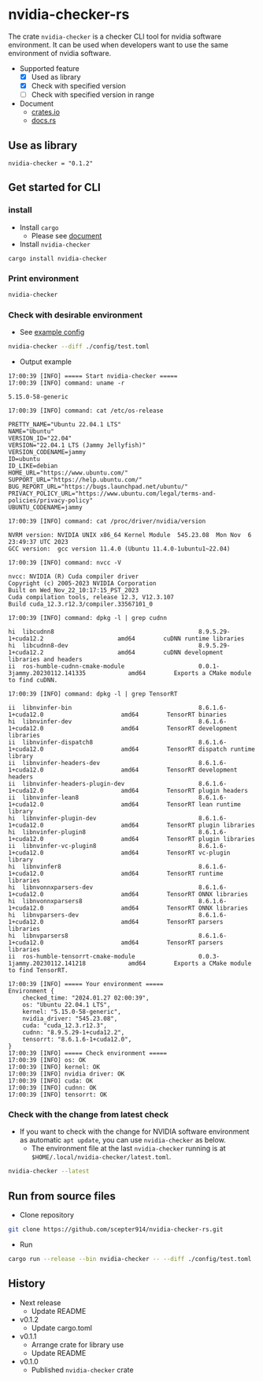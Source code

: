 # nvidia-checker-rs

The crate `nvidia-checker` is a checker CLI tool for nvidia software environment.
It can be used when developers want to use the same environment of nvidia software.

- Supported feature
  - [x] Used as library
  - [x] Check with specified version
  - [ ] Check with specified version in range
- Document
  - [crates.io](https://crates.io/crates/nvidia-checker)
  - [docs.rs](https://docs.rs/nvidia-checker)

## Use as library

```
nvidia-checker = "0.1.2"
```

## Get started for CLI
### install

- Install `cargo`
  - Please see [document](https://doc.rust-lang.org/cargo/getting-started/installation.html)
- Install `nvidia-checker`

```
cargo install nvidia-checker
```

### Print environment

```sh
nvidia-checker
```

### Check with desirable environment

- See [example config](./config/test.toml)

```sh
nvidia-checker --diff ./config/test.toml
```

- Output example

```
17:00:39 [INFO] ===== Start nvidia-checker =====
17:00:39 [INFO] command: uname -r

5.15.0-58-generic

17:00:39 [INFO] command: cat /etc/os-release

PRETTY_NAME="Ubuntu 22.04.1 LTS"
NAME="Ubuntu"
VERSION_ID="22.04"
VERSION="22.04.1 LTS (Jammy Jellyfish)"
VERSION_CODENAME=jammy
ID=ubuntu
ID_LIKE=debian
HOME_URL="https://www.ubuntu.com/"
SUPPORT_URL="https://help.ubuntu.com/"
BUG_REPORT_URL="https://bugs.launchpad.net/ubuntu/"
PRIVACY_POLICY_URL="https://www.ubuntu.com/legal/terms-and-policies/privacy-policy"
UBUNTU_CODENAME=jammy

17:00:39 [INFO] command: cat /proc/driver/nvidia/version

NVRM version: NVIDIA UNIX x86_64 Kernel Module  545.23.08  Mon Nov  6 23:49:37 UTC 2023
GCC version:  gcc version 11.4.0 (Ubuntu 11.4.0-1ubuntu1~22.04) 

17:00:39 [INFO] command: nvcc -V

nvcc: NVIDIA (R) Cuda compiler driver
Copyright (c) 2005-2023 NVIDIA Corporation
Built on Wed_Nov_22_10:17:15_PST_2023
Cuda compilation tools, release 12.3, V12.3.107
Build cuda_12.3.r12.3/compiler.33567101_0

17:00:39 [INFO] command: dpkg -l | grep cudnn

hi  libcudnn8                                         8.9.5.29-1+cuda12.2                     amd64        cuDNN runtime libraries
hi  libcudnn8-dev                                     8.9.5.29-1+cuda12.2                     amd64        cuDNN development libraries and headers
ii  ros-humble-cudnn-cmake-module                     0.0.1-3jammy.20230112.141335            amd64        Exports a CMake module to find cuDNN.

17:00:39 [INFO] command: dpkg -l | grep TensorRT

ii  libnvinfer-bin                                    8.6.1.6-1+cuda12.0                      amd64        TensorRT binaries
hi  libnvinfer-dev                                    8.6.1.6-1+cuda12.0                      amd64        TensorRT development libraries
ii  libnvinfer-dispatch8                              8.6.1.6-1+cuda12.0                      amd64        TensorRT dispatch runtime library
ii  libnvinfer-headers-dev                            8.6.1.6-1+cuda12.0                      amd64        TensorRT development headers
ii  libnvinfer-headers-plugin-dev                     8.6.1.6-1+cuda12.0                      amd64        TensorRT plugin headers
ii  libnvinfer-lean8                                  8.6.1.6-1+cuda12.0                      amd64        TensorRT lean runtime library
hi  libnvinfer-plugin-dev                             8.6.1.6-1+cuda12.0                      amd64        TensorRT plugin libraries
hi  libnvinfer-plugin8                                8.6.1.6-1+cuda12.0                      amd64        TensorRT plugin libraries
ii  libnvinfer-vc-plugin8                             8.6.1.6-1+cuda12.0                      amd64        TensorRT vc-plugin library
hi  libnvinfer8                                       8.6.1.6-1+cuda12.0                      amd64        TensorRT runtime libraries
hi  libnvonnxparsers-dev                              8.6.1.6-1+cuda12.0                      amd64        TensorRT ONNX libraries
hi  libnvonnxparsers8                                 8.6.1.6-1+cuda12.0                      amd64        TensorRT ONNX libraries
hi  libnvparsers-dev                                  8.6.1.6-1+cuda12.0                      amd64        TensorRT parsers libraries
hi  libnvparsers8                                     8.6.1.6-1+cuda12.0                      amd64        TensorRT parsers libraries
ii  ros-humble-tensorrt-cmake-module                  0.0.3-1jammy.20230112.141218            amd64        Exports a CMake module to find TensorRT.

17:00:39 [INFO] ===== Your environment =====
Environment {
    checked_time: "2024.01.27 02:00:39",
    os: "Ubuntu 22.04.1 LTS",
    kernel: "5.15.0-58-generic",
    nvidia_driver: "545.23.08",
    cuda: "cuda_12.3.r12.3",
    cudnn: "8.9.5.29-1+cuda12.2",
    tensorrt: "8.6.1.6-1+cuda12.0",
}
17:00:39 [INFO] ===== Check environment =====
17:00:39 [INFO] os: OK
17:00:39 [INFO] kernel: OK
17:00:39 [INFO] nvidia driver: OK
17:00:39 [INFO] cuda: OK
17:00:39 [INFO] cudnn: OK
17:00:39 [INFO] tensorrt: OK
```

### Check with the change from latest check

- If you want to check with the change for NVIDIA software environment as automatic `apt update`, you can use `nvidia-checker` as below.
  - The environment file at the last `nvidia-checker` running is at `$HOME/.local/nvidia-checker/latest.toml`.

```sh
nvidia-checker --latest
```

## Run from source files

- Clone repository

```sh
git clone https://github.com/scepter914/nvidia-checker-rs.git
```

- Run

```sh
cargo run --release --bin nvidia-checker -- --diff ./config/test.toml
```

## History

- Next release
  - Update README
- v0.1.2
  - Update cargo.toml
- v0.1.1
  - Arrange crate for library use
  - Update README
- v0.1.0
  - Published `nvidia-checker` crate
